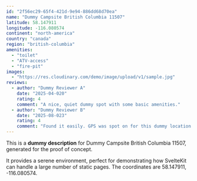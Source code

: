 ```yaml
---
id: "2f56ec29-65f4-421d-9e94-886dd68d70ea"
name: "Dummy Campsite British Columbia 11507"
latitude: 58.147911
longitude: -116.080574
continent: "north-america"
country: "canada"
region: "british-columbia"
amenities:
  - "toilet"
  - "ATV-access"
  - "fire-pit"
images:
  - "https://res.cloudinary.com/demo/image/upload/v1/sample.jpg"
reviews:
  - author: "Dummy Reviewer A"
    date: "2025-04-020"
    rating: 4
    comment: "A nice, quiet dummy spot with some basic amenities."
  - author: "Dummy Reviewer B"
    date: "2025-08-023"
    rating: 4
    comment: "Found it easily. GPS was spot on for this dummy location."
---
```


This is a **dummy description** for Dummy Campsite British Columbia 11507, generated for the proof of concept.

It provides a serene environment, perfect for demonstrating how SvelteKit can handle a large number of static pages. The coordinates are 58.147911, -116.080574.
